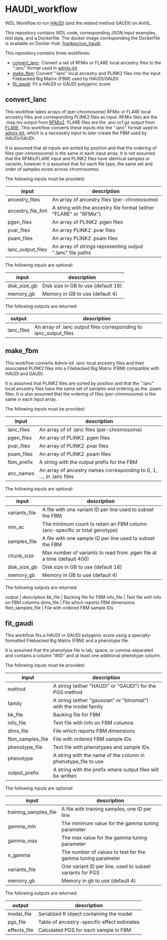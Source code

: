 # HAUDI_workflow

WDL Workflow to run [HAUDI](https://github.com/frankp-0/HAUDI)
(and the related method GAUDI) on AnVIL.

This repository contains WDL code, corresponding JSON input examples, test data,
and a Dockerfile. The docker image corresponding the Dockerfile is available on
Docker Hub: [frankpo/run_haudi](https://hub.docker.com/r/frankpo/run_haudi).

This repository contains three workflows:

- [convert_lanc](#convert_lanc): Convert a set of RFMix or FLARE local ancestry
files to the ".lanc" format used in [admix-kit](https://kangchenghou.github.io/admix-kit/)
- [make_fbm](#make_fbm): Convert ".lanc" local ancestry and PLINK2 files
into the input Filebacked Big Matrix (FBM) used by HAUDI/GAUDI
- [fit_gaudi](#fit_gaudi): Fit a HAUDI or GAUDI polygenic score

## convert_lanc

This workflow takes arrays of (per-chromosome) RFMix or FLARE local ancestry
files and corresponding PLINK2 files as input. RFMix files are the .msp.tsv
output from [RFMix2](https://github.com/slowkoni/rfmix). FLARE files
are the .anc.vcf.gz output from [FLARE](https://github.com/browning-lab/flare).
This workflow converts these inputs into
the ".lanc" format used in [admix-kit](https://kangchenghou.github.io/admix-kit/),
which is a necessary input to later create the FBM used by HAUDI/GAUDI.

It is assumed that all inputs are sorted by position and that
the ordering of files (per-chromosome) is the same in each
input array. It is not assumed that the RFMix/FLARE input and
PLINK2 files have identical samples or variants, however it is assumed that
for each file type, the same set and order of samples exists across chromosomes.

The following inputs must be provided:

input | description
--- | ---
ancestry_files | An array of ancestry files (per-chromosome)
ancestry_file_fmt | A string with the ancestry file format (either "FLARE" or "RFMix")
pgen_files | An array of PLINK2 .pgen files
pvar_files | An array PLINK2 .pvar files
psam_files | An array PLINK2 .psam files
lanc_output_files | An array of strings representing output ".lanc" file paths

The following inputs are optional:

input | description
--- | ---
disk_size_gb | Disk size in GB to use (default 16)
memory_gb | Memory in GB to use (default 4)

The following outputs are returned:

output | description
--- | ---
lanc_files | An array of .lanc output files corresponding to lanc_output_files

## make_fbm

This workflow converts Admix-kit .lanc local ancestry files
and their associated PLINK2 files into a Filebacked Big Matrix (FBM)
compatible with HAUDI and GAUDI.

It is assumed that PLINK2 files are sorted by position and that the ".lanc"
local ancestry files have the same set of samples and ordering as the .psam files.
It is also assumed that the ordering of files (per-chromosome) is the same in each
input array.

The following inputs must be provided:

input | description
--- | ---
lanc_files | An array of of .lanc files (per-chromosome)
pgen_files | An array of PLINK2 .pgen files
pvar_files | An array of PLINK2 .pvar files
psam_files | An array of PLINK2 .psam files
fbm_prefix | A string with the output prefix for the FBM
anc_names | An array of ancestry names corresponding to 0, 1, ..., in .lanc files

The following inputs are optional:

input | description
--- | ---
variants_file | A file with one variant ID per line used to subset the FBM
min_ac | The minimum count to retain an FBM column (anc-specific or total genotype)
samples_file | A file with one sample ID per line used to subset the FBM
chunk_size | Max number of variants to read  from .pgen file at a time (default 400)
disk_size_gb | Disk size in GB to use (default 16)
memory_gb | Memory in GB to use (default 4)

The following outputs are returned:

output | description
bk_file | Backing file for FBM
info_file | Text file with info on FBM columns
dims_file | File which reports FBM dimensions
fbm_samples_file | File with ordered FBM sample IDs

## fit_gaudi

This workflow fits a HAUDI or GAUDI polygenic score using a specially-formatted
Filebacked Big Matrix (FBM) and a phenotype file.

It is assumed that the phenotype file is tab, space, or comma-separated
and contains a column "#IID" and at least one additional phenotype column.

The following inputs must be provided:

input | description
--- | ---
method | A string (either "HAUDI" or "GAUDI") for the PGS method
family | A string (either "gaussian" or "binomial") with the model family
bk_file | Backing file for FBM
info_file | Text file with info on FBM columns
dims_file | File which reports FBM dimensions
fbm_samples_file | File with ordered FBM sample IDs
phenotype_file | Text file with phenotypes and sample IDs
phenotype | A string with the name of the column in phenotype_file to use
output_prefix | A string with the prefix where output files will be written

The following inputs are optional:

input | description
--- | ---
training_samples_file | A file with training samples, one ID per line
gamma_min | The minimum value for the gamma tuning parameter
gamma_max | The max value for the gamma tuning parameter
n_gamma | The number of values to test for the gamma tuning parameter
variants_file | One variant ID per line, used to subset variants for PGS
memory_gb | Memory in gb to use (default 4)

The following outputs are returned:

output | description
--- | ---
model_file | Serialized R object containing the model
pgs_file | Table of ancestry-specific effect estimates
effects_file | Calculated PGS for each sample in FBM
